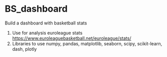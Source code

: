 # BS_dashboard
Build a dashboard with basketball stats

1. Use for analysis euroleague stats https://www.euroleaguebasketball.net/euroleague/stats/
2. Libraries to use numpy, pandas, matplotlib, seaborn, scipy, scikit-learn, dash, plotly

